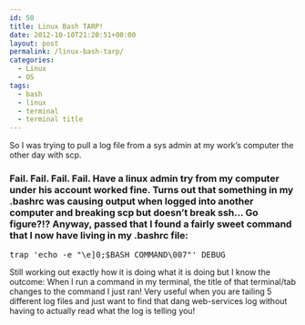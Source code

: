 ```yaml
---
id: 50
title: Linux Bash TARP!
date: 2012-10-10T21:20:51+00:00
layout: post
permalink: /linux-bash-tarp/
categories:
  - Linux
  - OS
tags:
  - bash
  - linux
  - terminal
  - terminal title
---
```

So I was trying to pull a log file from a sys admin at my work&#8217;s computer the other day with scp. 

### Fail. Fail. Fail. Fail.  Have a linux admin try from my computer under his account worked fine. Turns out that something in my .bashrc was causing output when logged into another computer and breaking scp but doesn&#8217;t break ssh&#8230; Go figure?!? Anyway, passed that I found a fairly sweet command that I now have living in my .bashrc file: 

<pre class="brush: bash; title: ; notranslate" title="">trap 'echo -e "\e]0;$BASH_COMMAND&#92;&#48;07"' DEBUG</pre> Still working out exactly how it is doing what it is doing but I know the outcome: When I run a command in my terminal, the title of that terminal/tab changes to the command I just ran! Very useful when you are tailing 5 different log files and just want to find that dang web-services log without having to actually read what the log is telling you!